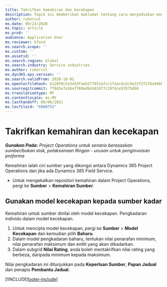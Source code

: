 ```yaml
---
title: Takrifkan kemahiran dan kecekapan
description: Topik ini memberikan maklumat tentang cara menyediakan model kecekapan untuk menaraf sumber.
author: ruhercul
ms.date: 09/23/2020
ms.topic: article
ms.prod: ''
audience: Application User
ms.reviewer: kfend
ms.search.scope: ''
ms.custom: ''
ms.assetid: ''
ms.search.region: Global
ms.search.industry: Service industries
ms.author: ruhercul
ms.dyn365.ops.version: ''
ms.search.validFrom: 2020-10-01
ms.openlocfilehash: e120f8c5a3d2dfaeb577652afcc1feac4cdc9e22f2f274e94bb674ea3fa52fed
ms.sourcegitcommit: 7f8d1e7a16af769adb43d1877c28fdce53975db8
ms.translationtype: MT
ms.contentlocale: ms-MY
ms.lasthandoff: 08/06/2021
ms.locfileid: "6988752"
---
```

# <a name="define-skills-and-proficiencies"></a>Takrifkan kemahiran dan kecekapan

_**Gunakan Pada:** Project Operations untuk senario berasaskan sumber/bukan stok, pelaksanaan Ringan - urusan untuk penginvoisan proforma_

Kemahiran ialah ciri sumber yang dikongsi antara Dynamics 365 Project Operations dan jika ada Dynamics 365 Field Service. 

- Untuk mengekalkan repositori kemahiran dalam Project Operations, pergi ke **Sumber** \> **Kemahiran Sumber**. 

## <a name="use-proficiency-models-to-rate-resources"></a>Gunakan model kecekapan kepada sumber kadar

Kemahiran untuk sumber dinilai oleh model kecekapan. Pengkadaran individu dalam model kecekapan. 

1. Untuk mencipta model kecekapan, pergi ke **Sumber** \> **Model Kecekapan** dan kemudian pilih **Baharu**.
2. Dalam model pengkadaran baharu, tentukan nilai penarafan minimum, nilai penarafan maksimum dan entiti yang akan dikadarkan.
3. Dalam subgrid **Nilai Rating**, anda boleh mentakrifkan nilai rating yang berbeza, daripada minimum kepada maksimum.


Nilai pengkadaran ini ditunjukkan pada **Keperluan Sumber**, **Papan Jadual** dan penapis **Pembantu Jadual**.


[!INCLUDE[footer-include](../includes/footer-banner.md)]